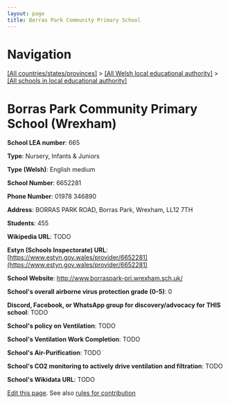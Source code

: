 ```yaml
---
layout: page
title: Borras Park Community Primary School
---
```

# Navigation

[[All countries/states/provinces]](../../..) > [[All Welsh local educational authority]](../..) > [[All schools in local educational authority]](..)

# Borras Park Community Primary School (Wrexham)

**School LEA number**: 665

**Type**: Nursery, Infants & Juniors

**Type (Welsh)**: English medium

**School Number**: 6652281

**Phone Number**: 01978 346890

**Address**:  BORRAS PARK ROAD, Borras Park, Wrexham, LL12 7TH

**Students**: 455

**Wikipedia URL**: TODO

**Estyn (Schools Inspectorate) URL**: [https://www.estyn.gov.wales/provider/6652281](https://www.estyn.gov.wales/provider/6652281)

**School Website**: http://www.borraspark-pri.wrexham.sch.uk/

**School's overall airborne virus protection grade (0-5)**: 0

**Discord, Facebook, or WhatsApp group for discovery/advocacy for THIS school**: TODO

**School's policy on Ventilation**: TODO

**School's Ventilation Work Completion**: TODO

**School's Air-Purification**: TODO

**School's CO2 monitoring to actively drive ventilation and filtration**: TODO

**School's Wikidata URL**: TODO




[Edit this page](https://github.com/VentilationProject/Wales/edit/prif/./Wrexham/Borras_Park_Community_Primary_School.md). See also [rules for contribution](../../../contribution-rules/)